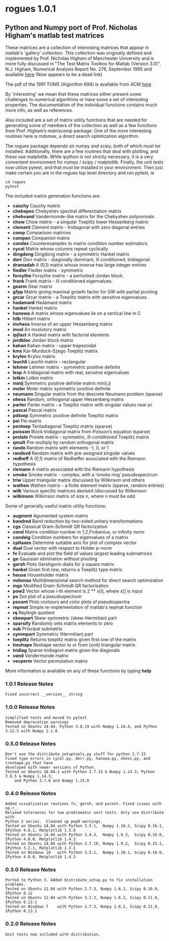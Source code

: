 # rogues 1.0.1

## Python and Numpy port of Prof. Nicholas Higham's matlab test matrices

These matrices are a collection of interesting matrices that appear in
matlab's 'gallery' collection. This collection was originally defined
and implemented by Prof. Nicholas Higham of Manchester University and
is more fully discussed in "The Test Matrix Toolbox for Matlab
(Version 3.0)", N.J. Higham, Numerical Analysis Report No. 276,
September 1995 and available [here](http://www.ma.man.ac.uk/~higham/mctoolbox/toolbox.pdf) (Now appears to be a dead link)

The pdf of the 1991 TOMS (Algorithm 694) is available from ACM [here](https://dl.acm.org/citation.cfm?id=116805)

By 'interesting' we mean that these matrices either present some
challenges to numerical algorithms or have some a set of interesting
properties. The documentation of the individual functions contains
much more info, as well as references.

Also included are a set of matrix utility functions that are needed
for generating some of members of the collection as well as a few
functions from Prof. Higham’s matrixcomp package. One of the more
interesting routines here is mdsmax, a direct search optimization
algorithm.

The rogues package depends on numpy and scipy, both of which must be
installed. Additionally, there are a few routines that deal with
plotting, and these use matplotlib. While ipython is not strictly
necessary, it is a very convenient environment for numpy / scipy /
matplotlib. Finally, the unit tests now utilize pytest, and that
must be installed in your environment. Then just make certain you
are in the rogues top level directory and run pytest, ie

    cd rogues
    pytest

The included matrix generation functions are:

* **cauchy** Cauchy matrix
* **chebspec** Chebyshev spectral differentiation matrix
* **chebvand** Vandermonde-like matrix for the Chebyshev polynomials
* **chow** Chow matrix - a singular Toeplitz lower Hessenberg matrix
* **clement** Clement matrix - tridiagonal with zero diagonal entries
* **comp** Comparison matrices
* **compan** Companion matrix
* **condex** Counterexamples to matrix condition number estimators
* **cycol** Matrix whose columns repeat cyclically
* **dingdong** Dingdong matrix - a symmetric Hankel matrix
* **dorr** Dorr matrix - diagonally dominant, ill conditioned, tridiagonal.
* **dramadah** A (0,1) matrix whose inverse has large integer entries
* **fiedler** Fiedler matrix - symmetric
* **forsythe** Forsythe matrix - a perturbed Jordan block
* **frank** Frank matrix - ill conditioned eigenvalues.
* **gearm** Gear matrix
* **gfpp** Matrix giving maximal growth factor for GW with partial pivoting
* **grcar** Grcar matrix - a Toeplitz matrix with sensitive eigenvalues.
* **hadamard** Hadamard matrix
* **hankel** Hankel matrix
* **hanowa** A matrix whose eigenvalues lie on a vertical line in C
* **hilb** Hilbert matrix
* **invhess** Inverse of an upper Hessenberg matrix
* **invol** An involutory matrix
* **ipjfact** A Hankel matrix with factorial elements
* **jordbloc** Jordan block matrix
* **kahan** Kahan matrix - upper trapezoidal
* **kms** Kar-Murdock-Szego Toeplitz matrix
* **krylov** Krylov matrix
* **lauchli** Lauchli matrix - rectangular
* **lehmer** Lehmer matrix - symmetric positive definite
* **lesp** A tridiagonal matrix with real, sensitve eigenvalues
* **lotkin** Lotkin matrix
* **minij** Symmetric positive definite matrix min(i,j)
* **moler** Moler matrix symmetric positive definite
* **neumann** Singular matrix from the descrete Neumann problem (sparse)
* **ohess** Random, orthogonal upper Hessenberg matrix
* **parter** Parter matrix - a Toeplitz matrix with singular values near pi
* **pascal** Pascal matrix
* **pdtoep** Symmetric positive definite Toeplitz matrix
* **pei** Pei matrix
* **pentoep** Tentadiagonal Toeplitz matrix (sparse)
* **poisson** Block tridiagonal matrix from Poisson’s equation (sparse)
* **prolate** Prolate matrix - symmetric, ill-conditioned Toeplitz matrix
* **qmult** Pre-multiply by random orthogonal matrix
* **rando** Random matrix with elements -1, 0, or 1
* **randsvd** Random matrix with pre-assigned singular values
* **redheff** A (0,1) matrix of Redheffer associated with the Riemann hypothesis
* **riemann** A matrix associated with the Riemann hypothesis
* **smoke** Smoke matrix - complex, with a ‘smoke ring’ pseudospectrum
* **triw** Upper triangular matrix discussed by Wilkinson and others
* **wathen** Wathen matrix - a finite element matrix (sparse, random entries)
* **wilk** Various specific matrices devised /discussed by Wilkenson
* **wilkinson** Wilkinson matrix of size n, where n must be odd

Some of generally useful matrix utility functions:

* **augment** Agumented system matrix
* **bandred** Band reduction by two-sided unitary transformations
* **cgs** Classical Gram-Schmidt QR factorization
* **cond** Matrix condition number in 1,2,Frobenius, or infinity norm
* **condeig** Condition numbers for eigenvalues of a matrix
* **cpltaxes** Determine suitable axis for plot of complex vector
* **dual** Dual vector with respect to Holder p-norm
* **fv**  Evaluate and plot the field of values largest leading submatrices
* **ge** Gaussian elimination without pivoting
* **gersh** Plots Gershgorin disks for a square matrix
* **hankel** Given first row, returns a Toeplitz type matrix
* **house** Householder matrix
* **mdsmax** Multidimensional search method for direct search optimization
* **mgs** Modified Gram-Schmidt QR factorization
* **pow2** Vector whose i-th element is 2 ** x[i], where x[] is input
* **ps** Dot plot of a pseudospectrum
* **pscont** Plots contours and color plots of pseudospectra
* **repmat** Simple re-implementation of matlab's repmat function
* **rq** Rayleigh quotient
* **skewpart** Skew-symmetric (skew-Hermitian) part
* **sparsify** Randomly sets matrix elements to zero
* **sub** Principal submatrix
* **symmpart** Symmetric (Hermitian) part
* **toeplitz** Returns toeplitz matrix given first row of the matrix
* **treshape** Reshape vector to or from (unit) triangular matrix
* **tridiag** Sparse tridiagonl matrix given the diagonals
* **vand** Vandermonde matrix
* **vecperm** Vector permutation matrix

More information is available on any of these functions by typing **help <funcname>**

### 1.0.1 Release Notes
    Fixed incorrect __version__ string

### 1.0.0 Release Notes
    Simplified tests and moved to pytest
    Removed deprecation warnings
    Tested on Ubuntu 24.04, Python 3.8.19 with Numpy 1.24.4, and Python 3.12.5 with Numpy 2.1.0

### 0.5.0 Release Notes
    Don't use the distribute_setuptools.py stuff for python 2.7.15
    Fixed type errors in cycol.py, dorr.py, hanowa.py, ohess.py, and treshape.py that have
    developed with newer versions of Python.
    Tested on Ubuntu 18.04.1 with Python 2.7.15 & Numpy 1.14.3; Python 3.6.5 & Numpy 1.14.3;
        and Python 3.7.0 and Numpy 1.15.0
### 0.4.0 Release Notes
    Added visualization routines fv, gersh, and pscont. Fixed issues with np.r_.
    Relaxed tolerances for two problematic unit tests. Only use distribute with
    Python 2 series.  Cleaned up pep8 warnings.
    Tested on Ubuntu 14.04 with Python 3.5.1,  Numpy 1.10.2, Scipy 0.16.1, IPython 4.0.1, Matplotlib 1.5.0
    Tested on Ubuntu 14.04 with Python 3.4.3,  Numpy 1.9.3,  Scipy 0.16.0, IPython 4.0.0, Matplotlib 1.4.3
    Tested on Ubuntu 14.04 with Python 2.7.10, Numpy 1.9.2,  Scipy 0.15.1, IPython 3.2.1, Matplotlib 1.3.1
    Tested on Windows 10   with Python 3.5.1,  Numpy 1.10.1, Scipy 0.16.0, IPython 4.0.0, Matplotlib 1.4.3

### 0.3.0 Release Notes
    Ported to Python 3. Added distribute_setup.py to fix installation problems.
    Tested on Ubuntu 12.04 with Python 2.7.3, Numpy 1.6.1, Scipy 0.10.0, IPython 0.12
    Tested on Ubuntu 12.04 with Python 3.2.3, Numpy 1.6.2, Scipy 0.11.0, IPython 0.13.1
    Tested on Windows 7    with Python 2.7.3, Numpy 1.6.2, Scipy 0.11.0, IPython 0.13.1

### 0.2.0 Release Notes
    Unit tests now included with distribution.


